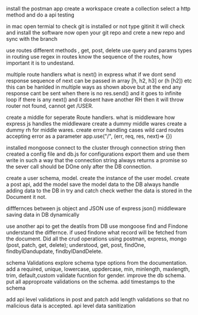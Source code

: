 install the postman app
create a workspace
create a collection
select a http method and do a api testing


in mac open termial to check git is installed or not
type gitinit
it will check and install the software
now open your git repo and crete a new repo and sync with the branch


use routes different methods , get, post, delete
use query and params types in routing
use regex in routes
know the sequence of the routes, how important it is to undestand.


multiple route handlers
what is next() in express
what if we dont send response
sequence of next
can be passed in array [h, h2, h3] or (h [h2]) etc
this can be hanlded in multiple ways as shown above
but at the end any response cant be sent when there is no res.send() and it goes to infinite loop
if there is any next() and it dosent have another RH then it will throw router not found, cannot get /USER. 


create a middle for seperate Route handlers.
what is middleware
how express js handles the middleware
create a dummy middle wares 
create a dummy rh for middle wares.
create error handling cases
wild card routes accepting error as a parameter app.use("/", (err, req, res, next)=> {})


installed mongoose
connect to the cluster through connection string
then created a config file and db.js for configurations
export them and use them
write in such a way that the connection string always returns a promise so the sever call should be DOne only after the DB connection.

create a user schema, model.
create the instance of the user model.
create a post api, add the model
save the model data to the DB
always handle adding data to the DB in try and catch
check wether the data is stored in the Document it not.

difffernces between js object and JSON
use of express json() middleware
saving data in DB dynamically

use another api to get the deatils from DB
use mongoose find and Findone understand the differnce.
if used findone what record will be fetched from the document.
Did all the crud operations using postman, express, mongo (post, patch, get, delete);
understood, get, post, findOne, findbyIDandupdate, findbyIDandDelete.

schema Validations
explore schema type options from the documentation.
add a required, unique, lowercase, uppdercase, min, minlength, maxlength, trim, default,custom validate fucntion for gender.
improve the db schema.
put all approproate validations on the schema.
add timestamps to the schema

add api level validations in post and patch
add length validations so that no malicious data is accepted.
api level data sanitization


